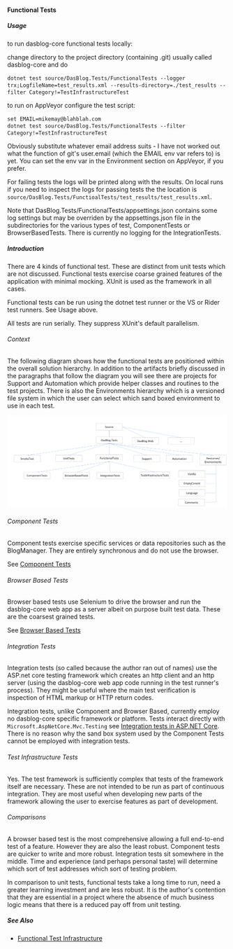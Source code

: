 #### Functional Tests

##### Usage
to run dasblog-core functional tests locally:

change directory to the project directory (containing .git) usually called dasblog-core and do
```
dotnet test source/DasBlog.Tests/FunctionalTests --logger trx;LogfileName=test_results.xml --results-directory=./test_results --filter Category!=TestInfrastructureTest
``` 

to run on AppVeyor configure the test script:
```
set EMAIL=mikemay@blahblah.com
dotnet test source/DasBlog.Tests/FunctionalTests --filter Category!=TestInfrastructureTest
```
Obviously substitute whatever email address suits - I have not worked out what the function of git's 
user.email (which the EMAIL env var refers to) is yet. 
You can set the env var in the Environment section on AppVeyor, if you prefer.

For failing tests the logs will be printed along with the results.  On local runs if you need to inspect the logs for passing tests
the the location  is `source/DasBlog.Tests/FunctioalTests/test_results/test_results.xml`.

Note that DasBlog.Tests/FunctionalTests/appsettings.json contains some log settings but may be overriden by the appsettings.json file in the subdirectories for
the various types of test, ComponentTests or BrowserBasedTests.  There is currently no logging for the
IntegrationTests.

##### Introduction
There are 4 kinds of functional test.  These are distinct from unit tests which are not discussed.  Functional tests
exercise coarse grained features of the application with minimal mocking.  XUnit is used as the framework in all cases.

Functional tests can be run using the dotnet test runner or the VS or Rider test runners.  See Usage above.

All tests are run serially.  They suppress XUnit's default parallelism.

###### Context
The following diagram shows how the functional tests are positioned within the overall solution hierarchy.  In 
addition to the artifacts briefly discussed in the paragraphs that follow the diagram you will see there
are projects for Support and Automation which provide helper classes and routines to the test projects.  There
is also the Environments hierarchy which is a versioned file system in which the user can select which sand boxed
environment to use in each test.

![Schematic](TestFileHierarchy.png)

###### Component Tests
Component tests exercise specific services or data repositories such as the BlogManager. They are entirely synchronous
and do not use the browser.

See [Component Tests](ComponentTests/ComponentTests.md)

###### Browser Based Tests
Browser based tests use Selenium to drive the browser and run the dasblog-core web app as a server albeit on
purpose built test data.  These are the coarsest grained tests.

See [Browser Based Tests](BrowserBasedTests/BrowserBasedTests.md)

###### Integration Tests
Integration tests (so called because the author ran out of names) use the ASP.net core testing framework which creates
an http client and an http server (using the dasblog-core web app code running in the test runner's process).  They
might be useful where the main test verification is inspection of HTML markup or HTTP return codes.

Integration tests, unlike Component and Browser Based, currently employ no dasblog-core specific framework or platform.
Tests interact directly with `Microsoft.AspNetCore.Mvc.Testing` see [Integration tests in ASP.NET Core](https://docs.microsoft.com/en-gb/aspnet/core/test/integration-tests?view=aspnetcore-2.1).
There is no reason why the sand box system used by the Component Tests cannot be employed with
integration tests.

###### Test Infrastructure Tests
Yes.  The test framework is sufficiently complex that tests of the framework itself are necessary.  These are not
intended to be run as part of continuous integration.  They are most useful when developing new parts of the framework
allowing the user to exercise features as part of development.


###### Comparisons
A browser based test is the most comprehensive allowing a full end-to-end test of a feature.  However they are also the
least robust.  Component tests are quicker to write and more robust.  Integration tests sit somewhere in the middle.
Time and experience (and perhaps personal taste) will determine which sort of test addresses which sort of testing
problem.

In comparison to unit tests, functional tests take a long time to run, need a greater learning investment and are less
robust.  It is the author's contention that they are essential in a project where the absence of much business logic
means that there is a reduced pay off from unit testing.

##### See Also
- [Functional Test Infrastructure](FunctionalTestDataInfrastructure.md)
